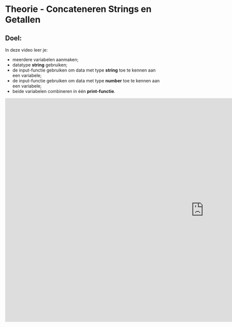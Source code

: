 # Theorie - Concateneren Strings en Getallen


## Doel:

In deze video leer je: 
* meerdere variabelen aanmaken;
* datatype **string** gebruiken; 
* de input-functie gebruiken om data met type **string** toe te kennen aan een variabele; 
* de input-functie gebruiken om data met type **number** toe te kennen aan een variabele; 
* beide variabelen combineren in één **print-functie**. 


<iframe width="1280" height="720" src="https://www.youtube.com/embed/w-gOixTDEoY?list=PL7qul8TV_7p5uroDMWERGL7Sr1-4bZw7M" title="Python &amp; Wiskunde -  Lesvideo 1" frameborder="0" allow="accelerometer; autoplay; clipboard-write; encrypted-media; gyroscope; picture-in-picture; web-share" allowfullscreen></iframe> 